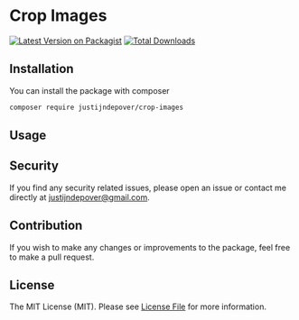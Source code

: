 # Crop Images

[![Latest Version on Packagist](https://img.shields.io/packagist/v/justijndepover/crop-images.svg?style=flat-square)](https://packagist.org/packages/justijndepover/crop-images)
[![Total Downloads](https://img.shields.io/packagist/dt/justijndepover/crop-images.svg?style=flat-square)](https://packagist.org/packages/justijndepover/crop-images)

## Installation
You can install the package with composer
```sh
composer require justijndepover/crop-images
```

## Usage


## Security
If you find any security related issues, please open an issue or contact me directly at [justijndepover@gmail.com](justijndepover@gmail.com).

## Contribution
If you wish to make any changes or improvements to the package, feel free to make a pull request.

## License
The MIT License (MIT). Please see [License File](LICENSE.md) for more information.